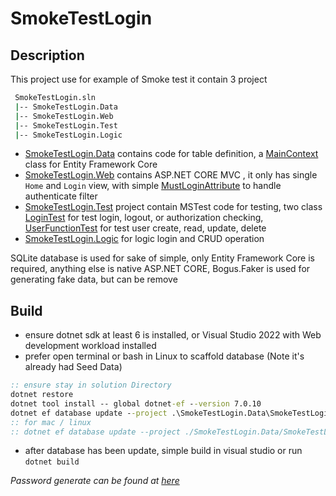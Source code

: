 # SmokeTestLogin

## Description

This project use for example of Smoke test it contain 3 project

```bash
 SmokeTestLogin.sln
 |-- SmokeTestLogin.Data
 |-- SmokeTestLogin.Web
 |-- SmokeTestLogin.Test
 |-- SmokeTestLogin.Logic

```

* [SmokeTestLogin.Data](./SmokeTestLogin.Data) contains code for table definition,
  a [MainContext](./SmokeTestLogin.Data/MainContext.cs) class for Entity Framework Core
* [SmokeTestLogin.Web](./SmokeTestLogin) contains ASP.NET CORE MVC , it only has single `Home` and `Login` view, with
  simple [MustLoginAttribute](./SmokeTestLogin/Customs/MustLoginAttribute.cs) to handle authenticate filter
* [SmokeTestLogin.Test](./SmokeTestLogin.Test) project contain MSTest code for testing, two
  class [LoginTest](./SmokeTestLogin.Test/LoginTest.cs) for test login, logout, or authorization
  checking, [UserFunctionTest](./SmokeTestLogin.Test/UserFunctionTest.cs) for test user create, read, update, delete
* [SmokeTestLogin.Logic](./SmokeTestLogin.Logic) for logic login and CRUD operation

SQLite database is used for sake of simple, only Entity Framework Core is required, anything else is native ASP.NET
CORE, Bogus.Faker is used for generating fake data, but can be remove

## Build

- ensure dotnet sdk at least 6 is installed, or Visual Studio 2022 with Web development workload installed
- prefer open terminal or bash in Linux to scaffold database (Note it's already had Seed Data)

 ```cmd
 :: ensure stay in solution Directory
 dotnet restore
 dotnet tool install -- global dotnet-ef --version 7.0.10
 dotnet ef database update --project .\SmokeTestLogin.Data\SmokeTestLogin.Data.csproj --startup-project .\SmokeTestLogin\SmokeTestLogin.Web.csproj
 :: for mac / linux
 :: dotnet ef database update --project ./SmokeTestLogin.Data/SmokeTestLogin.Data.csproj --startup-project ./SmokeTestLogin/SmokeTestLogin.Web.csproj
 ```

- after database has been update, simple build in visual studio or run `dotnet build`

*Password generate can be found at [here](./PasswordGen.md)*


 